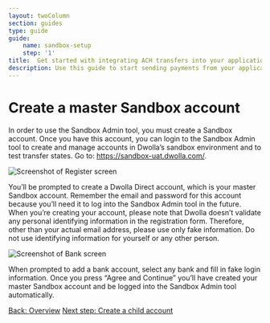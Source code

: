```yaml
---
layout: twoColumn
section: guides
type: guide
guide: 
    name: sandbox-setup
    step: '1'
title:  Get started with integrating ACH transfers into your application
description: Use this guide to start sending payments from your application by utilizing our open API with no per transaction fees. 
---
```


# Create a master Sandbox account

In order to use the Sandbox Admin tool, you must create a Sandbox account. Once you have this account, you can login to the Sandbox Admin tool to create and manage accounts in Dwolla’s sandbox environment and to test transfer states. Go to: https://sandbox-uat.dwolla.com/.  

![Screenshot of Register screen](/images/sandbox-guide-register.png "Register screen")

You’ll be prompted to create a Dwolla Direct account, which is your master Sandbox account. Remember the email and password for this account because you’ll need it to log into the Sandbox Admin tool in the future. When you’re creating your account, please note that Dwolla doesn’t validate any personal identifying information in the registration form. Therefore, other than your actual email address, please use only fake information. Do not use identifying information for yourself or any other person.

![Screenshot of Bank screen](/images/sandbox-guide-bank.png "Bank screen")

When prompted to add a bank account, select any bank and fill in fake login information. Once you press “Agree and Continue” you’ll have created your master Sandbox account and be logged into the Sandbox Admin tool automatically. 

<nav class="pager-nav">
    <a href="./">Back: Overview</a>
    <a href="02-create-child-account.html">Next step: Create a child account</a>
</nav>